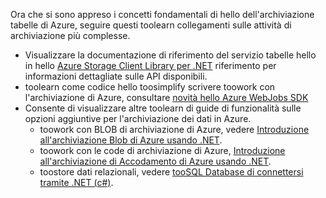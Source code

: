 Ora che si sono appreso i concetti fondamentali di hello dell'archiviazione tabelle di Azure, seguire questi toolearn collegamenti sulle attività di archiviazione più complesse.

* Visualizzare la documentazione di riferimento del servizio tabelle hello in hello [Azure Storage Client Library per .NET](http://go.microsoft.com/fwlink/?LinkID=390731) riferimento per informazioni dettagliate sulle API disponibili.
* toolearn come codice hello toosimplify scrivere toowork con l'archiviazione di Azure, consultare [novità hello Azure WebJobs SDK](../articles/app-service-web/websites-dotnet-webjobs-sdk.md)
* Consente di visualizzare altre toolearn di guide di funzionalità sulle opzioni aggiuntive per l'archiviazione dei dati in Azure.
  * toowork con BLOB di archiviazione di Azure, vedere [Introduzione all'archiviazione Blob di Azure usando .NET](../articles/storage/blobs/storage-dotnet-how-to-use-blobs.md).
  * toowork con le code di archiviazione di Azure, [Introduzione all'archiviazione di Accodamento di Azure usando .NET](../articles/storage/queues/storage-dotnet-how-to-use-queues.md).
  * toostore dati relazionali, vedere [tooSQL Database di connettersi tramite .NET (c#)](../articles/sql-database/sql-database-develop-dotnet-simple.md).

